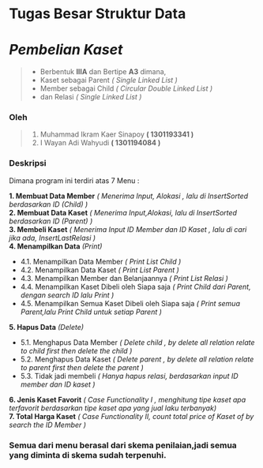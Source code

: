 # Tugas Besar Struktur Data 

# ***Pembelian Kaset***
>- Berbentuk **IIIA** dan Bertipe **A3** dimana,
>- Kaset sebagai Parent *( Single Linked List )* 
>- Member sebagai Child *( Circular Double Linked List )*
>- dan Relasi *( Single Linked List )*

### Oleh 

>1. Muhammad Ikram Kaer Sinapoy **( 1301193341 )**
>2. I Wayan Adi Wahyudi **( 1301194084 )**

### Deskripsi

Dimana program ini terdiri atas 7 Menu :<br>

**1. Membuat Data Member** _( Menerima Input, Alokasi , lalu di InsertSorted berdasarkan ID (Child) )_<br>
**2. Membuat Data Kaset** _( Menerima Input,Alokasi, lalu di InsertSorted berdasarkan ID (Parent) )_<br>
**3. Membeli Kaset** _( Menerima Input ID Member dan ID Kaset , lalu di cari jika ada, InsertLastRelasi )_<br>
**4. Menampilkan Data** _(Print)_ 
- 4.1. Menampilkan Data Member *( Print List Child )*
- 4.2. Menampilkan Data Kaset *( Print List Parent )*
- 4.3. Menampilkan Member dan Belanjaannya *( Print List Relasi )*
- 4.4. Menampilkan Kaset Dibeli oleh Siapa saja *( Print Child dari Parent, dengan search ID lalu Print )* 
- 4.5. Menampilkan Semua Kaset Dibeli oleh Siapa saja *( Print semua Parent,lalu Print Child untuk setiap Parent )* 

**5. Hapus Data** *(Delete)* 

- 5.1. Menghapus Data Member _( Delete child , by delete all relation relate to child first then delete the child )_
- 5.2. Menghapus Data Kaset _( Delete parent , by delete all relation relate to parent first then delete the parent )_
- 5.3. Tidak jadi membeli _( Hanya hapus relasi, berdasarkan input ID member dan ID kaset )_ 

**6. Jenis Kaset Favorit** _( Case Functionality I , menghitung tipe kaset apa terfavorit berdasarkan tipe kaset apa yang jual laku terbanyak)_<br>
**7. Total Harga Kaset** _( Case Functionality II, count total price of Kaset of by search the ID Member )_

### **Semua dari menu berasal dari skema penilaian,jadi semua yang diminta di skema sudah terpenuhi.**
